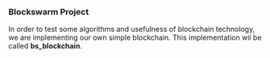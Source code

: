 ### Blockswarm Project ###

In order to test some algorithms and usefulness of blockchain technology, we are implementing our own simple blockchain. This implementation wil be called **bs_blockchain**.

